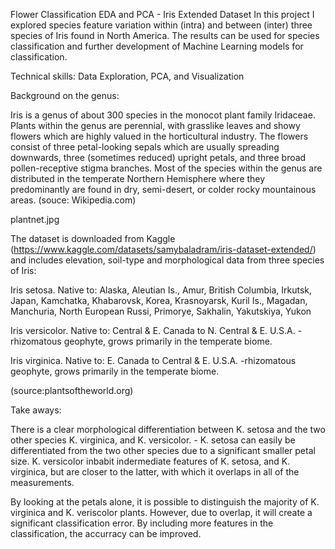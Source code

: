 Flower Classification EDA and PCA - Iris Extended Dataset
In this project I explored species feature variation within (intra) and between (inter) three species of Iris found in North America. The results can be used for species classification and further development of Machine Learning models for classification.

Technical skills: Data Exploration, PCA, and Visualization

Background on the genus:

Iris is a genus of about 300 species in the monocot plant family Iridaceae. Plants within the genus are perennial, with grasslike leaves and showy flowers which are highly valued in the horticultural industry. The flowers consist of three petal-looking sepals which are usually spreading downwards, three (sometimes reduced) upright petals, and three broad pollen-receptive stigma branches. Most of the species within the genus are distributed in the temperate Northern Hemisphere where they predominantly are found in dry, semi-desert, or colder rocky mountainous areas. (souce: Wikipedia.com)

plantnet.jpg

The dataset is downloaded from Kaggle (https://www.kaggle.com/datasets/samybaladram/iris-dataset-extended/) and includes elevation, soil-type and morphological data from three species of Iris:

Iris setosa. Native to: Alaska, Aleutian Is., Amur, British Columbia, Irkutsk, Japan, Kamchatka, Khabarovsk, Korea, Krasnoyarsk, Kuril Is., Magadan, Manchuria, North European Russi, Primorye, Sakhalin, Yakutskiya, Yukon

Iris versicolor. Native to: Central & E. Canada to N. Central & E. U.S.A. -rhizomatous geophyte, grows primarily in the temperate biome.

Iris virginica.
Native to: E. Canada to Central & E. U.S.A. -rhizomatous geophyte, grows primarily in the temperate biome.

(source:plantsoftheworld.org)

Take aways:

There is a clear morphological differentiation between K. setosa and the two other species K. virginica, and K. versicolor. - K. setosa can easily be differentiated from the two other species due to a significant smaller petal size. K. versicolor inbabit indermediate features of K. setosa, and K. virginica, but are closer to the latter, with which it overlaps in all of the measurements.

By looking at the petals alone, it is possible to distinguish the majority of K. virginica and K. veriscolor plants. However, due to overlap, it will create a significant classification error. By including more features in the classification, the accurracy can be improved.
